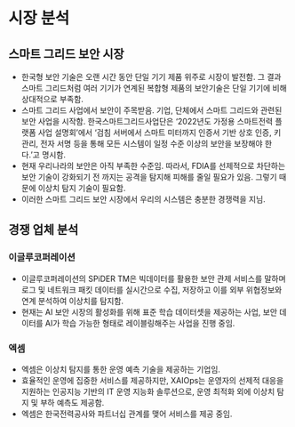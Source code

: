 # 시장 분석

## 스마트 그리드 보안 시장
- 한국형 보안 기술은 오랜 시간 동안 단일 기기 제품 위주로 시장이 발전함. 그 결과 스마트 그리드처럼 여러 기기가 연계된 복합형 제품의 보안기술은 단일 기기에 비해 상대적으로 부족함.
- 스마트 그리드 사업에서 보안이 주목받음. 기업, 단체에서 스마트 그리드와 관련된 보안 사업을 시작함. 한국스마트그리드사업단은 ‘2022년도 가정용 스마트전력 플랫폼 사업 설명회’에서 ‘검침 서버에서 스마트 미터까지 인증서 기반 상호 인증, 키 관리, 전자 서명 등을 통해 모든 시스템이 일정 수준 이상의 보안을 보장해야 한다.’고 명시함.
- 현재 우리나라의 보안은 아직 부족한 수준임. 따라서, FDIA를 선제적으로 차단하는 보안 기술이 강화되기 전 까지는 공격을 탐지해 피해를 줄일 필요가 있음. 그렇기 때문에 이상치 탐지 기술이 필요함.
- 이러한 스마트 그리드 보안 시장에서 우리의 시스템은 충분한 경쟁력을 지님.

## 경쟁 업체 분석
### 이글루코퍼레이션
- 이글루코퍼레이션의 SPiDER TM은 빅데이터를 활용한 보안 관제 서비스를 말하며 로그 및 네트워크 패킷 데이터를 실시간으로 수집, 저장하고 이를 외부 위협정보와 연계 분석하여 이상치를 탐지함.
- 현재는 AI 보안 시장의 활성화를 위해 표준 학습 데이터셋을 제공하는 사업, 보안 데이터를 AI가 학습 가능한 형태로 레이블링해주는 사업을 진행 중임.

### 엑셈
- 엑셈은 이상치 탐지를 통한 운영 예측 기술을 제공하는 기업임. 
- 효율적인 운영에 집중한 서비스를 제공하지만, XAIOps는 운영자의 선제적 대응을 지원하는 인공지능 기반의 IT 운영 지능화 솔루션으로, 운영 최적화 외에 이상치 탐지 및 부하 예측도 제공함.
- 엑셈은 한국전력공사와 파트너십 관계를 맺어 서비스를 제공 중임.
